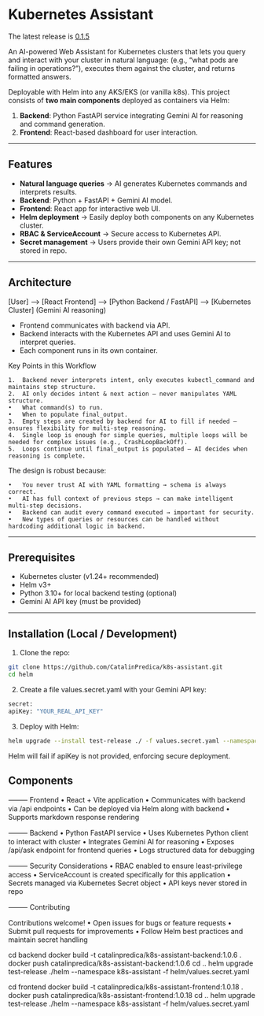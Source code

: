 # Kubernetes Assistant

The latest release is [0.1.5](https://github.com/CatalinPredica/k8s-assistant/releases/tag/0.1.5)

An AI-powered Web Assistant for Kubernetes clusters that lets you query and interact with your cluster in natural language:
(e.g., “what pods are failing in operations?”), executes them against the cluster, and returns formatted answers.

Deployable with Helm into any AKS/EKS (or vanilla k8s). This project consists of **two main components** deployed as containers via Helm:

1. **Backend**: Python FastAPI service integrating Gemini AI for reasoning and command generation.
2. **Frontend**: React-based dashboard for user interaction.

---

## Features

- **Natural language queries** → AI generates Kubernetes commands and interprets results.
- **Backend**: Python + FastAPI + Gemini AI model.
- **Frontend**: React app for interactive web UI.
- **Helm deployment** → Easily deploy both components on any Kubernetes cluster.
- **RBAC & ServiceAccount** → Secure access to Kubernetes API.
- **Secret management** → Users provide their own Gemini API key; not stored in repo.

---

## Architecture

[User] —> [React Frontend] —> [Python Backend / FastAPI] —> [Kubernetes Cluster]
(Gemini AI reasoning)

- Frontend communicates with backend via API.
- Backend interacts with the Kubernetes API and uses Gemini AI to interpret queries.
- Each component runs in its own container.

Key Points in this Workflow

	1.	Backend never interprets intent, only executes kubectl_command and maintains step structure.
	2.	AI only decides intent & next action — never manipulates YAML structure.
	•	What command(s) to run.
	•	When to populate final_output.
	3.	Empty steps are created by backend for AI to fill if needed — ensures flexibility for multi-step reasoning.
	4.	Single loop is enough for simple queries, multiple loops will be needed for complex issues (e.g., CrashLoopBackOff).
	5.	Loops continue until final_output is populated — AI decides when reasoning is complete.

The design is robust because:

	•	You never trust AI with YAML formatting → schema is always correct.
	•	AI has full context of previous steps → can make intelligent multi-step decisions.
	•	Backend can audit every command executed → important for security.
	•	New types of queries or resources can be handled without hardcoding additional logic in backend.
---

## Prerequisites

- Kubernetes cluster (v1.24+ recommended)
- Helm v3+
- Python 3.10+ for local backend testing (optional)
- Gemini AI API key (must be provided)

---

## Installation (Local / Development)

  1. Clone the repo:

```bash
git clone https://github.com/CatalinPredica/k8s-assistant.git
cd helm
```

  2. Create a file values.secret.yaml with your Gemini API key:

```bash
secret:
apiKey: "YOUR_REAL_API_KEY"
```

  3. Deploy with Helm:

```bash
helm upgrade --install test-release ./ -f values.secret.yaml --namespace k8s-assistant 
```

Helm will fail if apiKey is not provided, enforcing secure deployment.

## Components
⸻
Frontend
	•	React + Vite application
	•	Communicates with backend via /api endpoints
	•	Can be deployed via Helm along with backend
	•	Supports markdown response rendering

⸻
Backend
	•	Python FastAPI service
	•	Uses Kubernetes Python client to interact with cluster
	•	Integrates Gemini AI for reasoning
	•	Exposes /api/ask endpoint for frontend queries
	•	Logs structured data for debugging

⸻
Security Considerations
	•	RBAC enabled to ensure least-privilege access
	•	ServiceAccount is created specifically for this application
	•	Secrets managed via Kubernetes Secret object
	•	API keys never stored in repo

⸻
Contributing

Contributions welcome!
	•	Open issues for bugs or feature requests
	•	Submit pull requests for improvements
	•	Follow Helm best practices and maintain secret handling



cd backend
docker build -t catalinpredica/k8s-assistant-backend:1.0.6 .
docker push catalinpredica/k8s-assistant-backend:1.0.6
cd ..
helm upgrade test-release ./helm --namespace k8s-assistant -f helm/values.secret.yaml

cd frontend
docker build -t catalinpredica/k8s-assistant-frontend:1.0.18 .
docker push catalinpredica/k8s-assistant-frontend:1.0.18
cd ..
helm upgrade test-release ./helm  --namespace k8s-assistant -f helm/values.secret.yaml


